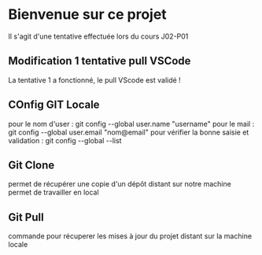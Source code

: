 # Bienvenue sur ce projet

Il s'agit d'une tentative effectuée lors du cours J02-P01

## Modification 1 tentative pull VSCode

La tentative 1 a fonctionné, le pull VScode est validé !

## COnfig GIT Locale

pour le nom d'user : git config --global user.name "username"
pour le mail : git config --global user.email "nom@email"
pour vérifier la bonne saisie et validation : git config --global --list

## Git Clone

permet de récupérer une copie d'un dépôt distant sur notre machine
permet de travailler en local

## Git Pull

commande pour récuperer les mises à jour du projet distant sur la machine locale
